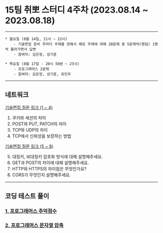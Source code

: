 
# 15팀 취뽀 스터디 4주차 (2023.08.14 ~ 2023.08.18)

---
    * 월요일 (8월 14일, 21시 ~ 22시)
        - 기술면접 준비 주마다 주제를 정해서 해당 주제에 대해 20문제 중 5문제씩(랜덤) 1명씩 돌아가면서 답변
        - 참여자: 김은정, 성기훈

    * 목요일 (8월 17일 - 20시 50분 ~ 23시)
        - 프로그래머스 2문제
        - 참여자: 김은정, 성기훈, 유민우
---

## 네트워크
   <a href = "https://github.com/VSFe/Tech-Interview/blob/main/03-NETWORK.md">기술면접 질문 링크 (1 ~ 4)</a> <br>
   
   1. 쿠키와 세션의 차이
   2. POST와 PUT, PATCH의 차이
   3. TCP와 UDP의 차이
   4. TCP에서 신뢰성을 보장하는 방법

   <a href = "https://dev-coco.tistory.com/161">기술면접 질문 링크 (5 ~ 8)</a><br>
   
   5. 대칭키, 비대칭키 암호화 방식에 대해 설명해주세요.
   6. GET과 POST의 차이에 대해 설명해주세요.
   7. HTTP와 HTTPS의 차이점은 무엇인가요?
   8. CORS가 무엇인지 설명해주세요.<br>

---
## 코딩 테스트 풀이

### <a href = "https://school.programmers.co.kr/learn/courses/30/lessons/176963"> 1. 프로그래머스 추억점수 </a><br>

### <a href = "https://school.programmers.co.kr/learn/courses/30/lessons/60057"> 2. 프로그래머스 문자열 압축 </a><br>


